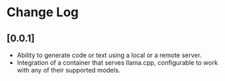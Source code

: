 # Change Log

## [0.0.1]

- Ability to generate code or text using a local or a remote server.
- Integration of a container that serves llama.cpp, configurable to work with any of their supported models.
